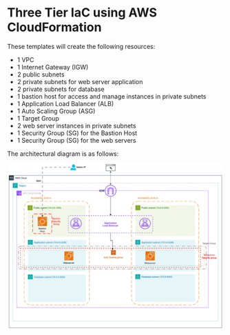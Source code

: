 # Three Tier IaC using AWS CloudFormation

These templates will create the following resources:

-   1 VPC
-   1 Internet Gateway (IGW)
-   2 public subnets
-   2 private subnets for web server application
-   2 private subnets for database
-   1 bastion host for access and manage instances in private subnets
-   1 Application Load Balancer (ALB)
-   1 Auto Scaling Group (ASG)
-   1 Target Group
-   2 web server instances in private subnets
-   1 Security Group (SG) for the Bastion Host
-   1 Security Group (SG) for the web servers

The architectural diagram is as follows:

![Three Tiear App Architectural Diagram](assets/arch-three-tier-diagram.png)
